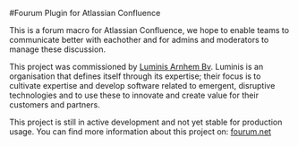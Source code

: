 #Fourum Plugin for Atlassian Confluence

This is a forum macro for Atlassian Confluence, we hope to enable teams to communicate better with eachother
and for admins and moderators to manage these discussion.

This project was commissioned by [Luminis Arnhem Bv](http://www.arnhem.luminis.eu). 
Luminis is an organisation that defines itself through its expertise; their focus is to cultivate expertise and develop software related to emergent, disruptive technologies and to use these to innovate and create value for their customers and partners.

This project is still in active development and not yet stable for production usage.
You can find more information about this project on:
[fourum.net](http://www.fourum.net)

